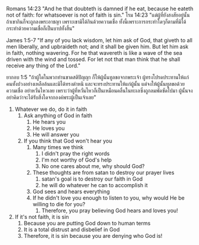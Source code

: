 Romans 14:23 "And he that doubteth is damned if he eat, because he eateth not of faith: for whatsoever is not of faith is sin."
โรม 14:23 "แต่ผู้ที่ยังสงสัยอยู่นั้น ถ้าเขากินก็จะถูกลงพระอาชญา เพราะเขามิได้กินด้วยความเชื่อ ทั้งนี้เพราะการกระทำใดๆก็ตามที่มิได้กระทำด้วยความเชื่อก็เป็นบาปทั้งสิ้น"

James 1:5-7 "If any of you lack wisdom, let him ask of God, that giveth to all men liberally, and upbraideth not; and it shall be given him. But let him ask in faith, nothing wavering. For he that wavereth is like a wave of the sea driven with the wind and tossed. For let not that man think that he shall receive any thing of the Lord."

ยากอบ 1:5 "ถ้าผู้ใดในพวกท่านขาดสติปัญญา ก็ให้ผู้นั้นทูลขอจากพระเจ้า ผู้ทรงโปรดประทานให้แก่คนทั้งปวงอย่างเหลือล้นและมิได้ทรงตำหนิ และจะทรงประทานให้แก่ผู้นั้น แต่จงให้ผู้นั้นทูลขอด้วยความเชื่อ อย่าหวั่นไหวเลย เพราะว่าผู้ที่หวั่นไหวก็เป็นเหมือนคลื่นในทะเลซึ่งถูกลมพัดซัดไปมา ผู้นั้นจงอย่าคิดว่าจะได้รับสิ่งใดจากองค์พระผู้เป็นเจ้าเลย"

1. Whatever we do, do it in faith
    1. Ask anything of God in faith
        1. He hears you
        2. He loves you
        3. He will answer you
    2. If you think that God won't hear you
        1. Many times we think
            1. I didn't pray the right words
            2. I'm not worthy of God's help
            3. No one cares about me, why should God?
        2. These thoughts are from satan to destroy our prayer lives
            1. satan's goal is to destroy our faith in God
            2. he will do whatever he can to accomplish it
        3. God sees and hears everything
        4. If he didn't love you enough to listen to you, why would He be willing to die for you?
            1. Therefore, you pray believing God hears and loves you!
2. If it's not faith, it is sin
    1. Because you are putting God down to human terms
    2. It is a total distrust and disbelief in God
    3. Therefore, it is sin because you are denying who God is!